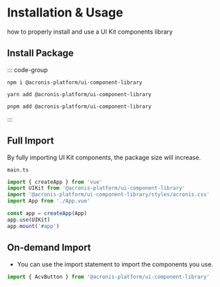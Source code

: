 # Installation & Usage

 how to properly install and use a UI Kit components library

## Install Package

::: code-group
```shell [npm]
npm i @acronis-platform/ui-component-library
```

```shell [yarn]
yarn add @acronis-platform/ui-component-library
```

```shell [pnpm]
pnpm add @acronis-platform/ui-component-library
```
:::

## Full Import

By fully importing UI Kit components, the package size will increase.

```main.ts```
```ts
import { createApp } from 'vue'
import UIKit from '@acronis-platform/ui-component-library'
import '@acronis-platform/ui-component-library/styles/acronis.css'
import App from './App.vue'

const app = createApp(App)
app.use(UIKit)
app.mount('#app')
```

## On-demand Import

* You can use the import statement to import the components you use.

```ts
import { AcvButton } from '@acronis-platform/ui-component-library'
```
